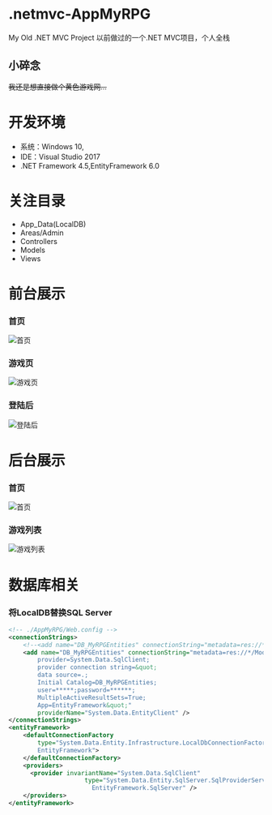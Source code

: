 # .netmvc-AppMyRPG
My Old .NET MVC Project 以前做过的一个.NET MVC项目，个人全栈
## 小碎念
<del>我还是想直接做个黄色游戏网...</del>
# 开发环境
+ 系统：Windows 10,
+ IDE：Visual Studio 2017
+ .NET Framework 4.5,EntityFramework 6.0
# 关注目录
+ App_Data(LocalDB)
+ Areas/Admin
+ Controllers
+ Models
+ Views
# 前台展示
### 首页
![首页](https://i.loli.net/2018/02/20/5a8c31768573f.jpg)
### 游戏页
![游戏页](https://i.loli.net/2018/02/20/5a8c31760e1ef.jpg)
### 登陆后
![登陆后](https://i.loli.net/2018/02/20/5a8c336b4aa06.jpg)
# 后台展示
### 首页
![首页](https://i.loli.net/2018/02/20/5a8c3176a0b5d.png)
### 游戏列表
![游戏列表](https://i.loli.net/2018/02/20/5a8c3176d37a4.png)
# 数据库相关
### 将LocalDB替换SQL Server
```xml
<!-- ./AppMyRPG/Web.config -->
<connectionStrings>
    <!--<add name="DB_MyRPGEntities" connectionString="metadata=res://*/Models.DBModel.csdl|res://*/Models.DBModel.ssdl|res://*/Models.DBModel.msl;provider=System.Data.SqlClient;provider connection string=&quot;data source=(LocalDB)\MSSQLLocalDB;attachdbfilename=|DataDirectory|\DB_MyRPG.mdf;integrated security=True;MultipleActiveResultSets=True;App=EntityFramework&quot;" providerName="System.Data.EntityClient" />-->
    <add name="DB_MyRPGEntities" connectionString="metadata=res://*/Models.DBModel.csdl|res://*/Models.DBModel.ssdl|res://*/Models.DBModel.msl;
		provider=System.Data.SqlClient;
		provider connection string=&quot;
		data source=.;
		Initial Catalog=DB_MyRPGEntities;
		user=*****;password=******;
		MultipleActiveResultSets=True;
		App=EntityFramework&quot;" 
		providerName="System.Data.EntityClient" />
</connectionStrings>
<entityFramework>
    <defaultConnectionFactory 
		type="System.Data.Entity.Infrastructure.LocalDbConnectionFactory,
		EntityFramework">
    </defaultConnectionFactory>
    <providers>
      <provider invariantName="System.Data.SqlClient" 
	  				 type="System.Data.Entity.SqlServer.SqlProviderServices,
					   EntityFramework.SqlServer" />
    </providers>
</entityFramework>
```
